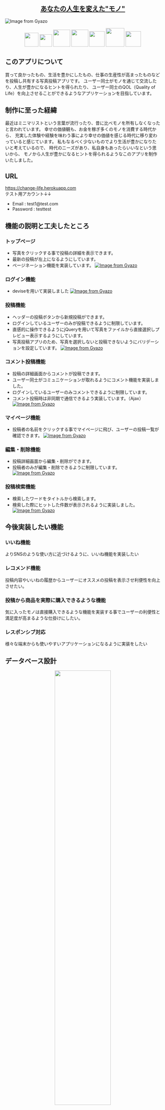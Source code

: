 <h2 align="center"><a href="https://change-life.herokuapp.com/">あなたの人生を変えた"モノ"</a></h2>

![Image from Gyazo](https://user-images.githubusercontent.com/57389471/73822346-381d4700-4839-11ea-9ac7-8a90e0a88d5b.gif)

<p align="center">
  <a href="https://www.ruby-lang.org/ja/"><img src="https://user-images.githubusercontent.com/57389471/73752345-276ec180-47a4-11ea-8fe1-caf19e125eeb.png" height="45px;" /></a>
  <a href="https://rubyonrails.org/"><img src="https://user-images.githubusercontent.com/57389471/73752059-9697e600-47a3-11ea-89c1-47465384c4fb.png" height="40px;" /></a>
  <a href="http://haml.info/"><img src="https://user-images.githubusercontent.com/57389471/73752833-fba00b80-47a4-11ea-96d7-54c5e6808403.png" height="55px;" /></a>
  <a href="https://sass-lang.com/"><img src="https://user-images.githubusercontent.com/57389471/73752910-1a060700-47a5-11ea-90e4-0c95d7e3e4ed.png" height="55px;" /></a>
  <a href="https://jquery.com/"><img src="https://user-images.githubusercontent.com/57389471/73754740-38213680-47a8-11ea-8dc7-9a7dfa30c992.png" height="50px;" /></a>
  <a href="https://www.mysql.com/jp/"><img src="https://user-images.githubusercontent.com/57389471/73753087-6e10eb80-47a5-11ea-8a91-47f816398fcb.png" height="60px;" /></a>
  <a href="https://jp.heroku.com/home"><img src="https://user-images.githubusercontent.com/57389471/73817254-d4d9e780-482d-11ea-9a93-0ac206dabfe9.png" height="50px;" /></a>
</p>

## このアプリについて
買って良かったもの、生活を豊かにしたもの、仕事の生産性が高まったものなどを投稿し共有する写真投稿アプリです。
ユーザー同士がモノを通じて交流したり、人生が豊かになるヒントを得られたり、
ユーザー同士のQOL（Quality of Life）を向上させることができるようなアプリケーションを目指しています。

## 制作に至った経緯
最近はミニマリストという言葉が流行ったり、昔に比べモノを所有しなくなったと言われています。
幸せの価値観も、お金を稼ぎ多くのモノを消費する時代から、
充実した体験や経験を味わう事により幸せの価値を感じる時代に移り変わっていると感じています。
私もなるべく少ないものでより生活が豊かになりたいと考えているので、
時代のニーズがあり、私自身もあったらいいなという思いから、
モノから人生が豊かになるヒントを得られるようなこのアプリを制作いたしました。

## URL
https://change-life.herokuapp.com<br>
テスト用アカウント↓↓
- Email&nbsp;:&nbsp;test1@test.<span>com</span>
- Password&nbsp;:&nbsp;testtest

## 機能の説明と工夫したところ
### トップページ
- 写真をクリックする事で投稿の詳細を表示できます。
- 最新の投稿が左上になるようにしています。
- ページネーション機能を実装しています。
[![Image from Gyazo](https://i.gyazo.com/f5d95147d77805230ac2fae2f784f889.jpg)](https://gyazo.com/f5d95147d77805230ac2fae2f784f889)
### ログイン機能
- deviseを用いて実装しました
[![Image from Gyazo](https://i.gyazo.com/7e7f690d8310f7a9b9679443f2bb0786.png)](https://gyazo.com/7e7f690d8310f7a9b9679443f2bb0786)
### 投稿機能
- ヘッダーの投稿ボタンから新規投稿ができます。
- ログインしているユーザーのみが投稿できるように制限しています。
- 直感的に操作できるようにjQueryを用いて写真をファイルから直接選択しプレビュー表示するようにしています。
- 写真投稿アプリのため、写真を選択しないと投稿できないようにバリデーションを設定しています。
[![Image from Gyazo](https://i.gyazo.com/790589ea76ccf6981ccd377c2d9a5d71.jpg)](https://gyazo.com/790589ea76ccf6981ccd377c2d9a5d71)
### コメント投稿機能
- 投稿の詳細画面からコメントが投稿できます。
- ユーザー同士がコミュニケーションが取れるようにコメント機能を実装しました。
- ログインしているユーザーのみコメントできるように制限しています。
- コメント投稿時は非同期で通信できるよう実装しています。（Ajax）
[![Image from Gyazo](https://i.gyazo.com/473de173e235133fb9a3cc36c2c67ec7.jpg)](https://gyazo.com/473de173e235133fb9a3cc36c2c67ec7)
### マイページ機能
- 投稿者の名前をクリックする事でマイページに飛び、ユーザーの投稿一覧が確認できます。
[![Image from Gyazo](https://i.gyazo.com/868b738d857aba1d1fb496989be98a86.jpg)](https://gyazo.com/868b738d857aba1d1fb496989be98a86)
### 編集・削除機能
- 投稿詳細画面から編集・削除ができます。
- 投稿者のみが編集・削除できるように制限しています。
[![Image from Gyazo](https://i.gyazo.com/2f8926aac90026ec82127108238c0f20.png)](https://gyazo.com/2f8926aac90026ec82127108238c0f20)
### 投稿検索機能
- 検索したワードをタイトルから検索します。
- 検索した際にヒットした件数が表示されるように実装しました。
[![Image from Gyazo](https://i.gyazo.com/e62fe4b7115528cf7d0220f0bbc95f49.jpg)](https://gyazo.com/e62fe4b7115528cf7d0220f0bbc95f49)

## 今後実装したい機能
### いいね機能
よりSNSのような使い方に近づけるように、いいね機能を実装したい
### レコメンド機能
投稿内容やいいねの履歴からユーザーにオススメの投稿を表示させ利便性を向上させたい。
### 投稿から商品を実際に購入できるような機能
気に入ったモノは直接購入できるような機能を実装する事でユーザーの利便性と満足度が高まるような仕掛けにしたい。
### レスポンシブ対応
様々な端末からも使いやすいアプリケーションになるように実装をしたい

## データベース設計
<p align="center">
  <img src="https://user-images.githubusercontent.com/57389471/73816710-a7406e80-482c-11ea-8de9-ec639c265f7c.png" width=60%>
</p>

## usersテーブル
|Column|Type|Options|
|------|----|-------|
|nickname|string|null: false|
|email|string|null: false|
|password|string|null: false|
### Association
- has_many :posts
- has_many :comments

## postsテーブル
|Column|Type|Options|
|------|----|-------|
|title|string|null: false|
|image|text|null: false|
|text|text||
|user_id|integer|null: false, foreign_key: true|
### Association
- belongs_to :user
- has_many   :comments

## commentsテーブル
|Column|Type|Options|
|------|----|-------|
|text|text|null: false|
|post_id|integer|null: false, foreign_key: true|
|user_id|integer|null: false, foreign_key: true|
### Association
- belongs_to :user
- belongs_to :post
